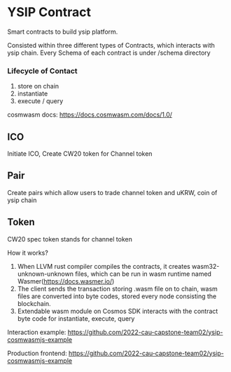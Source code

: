 # YSIP Contract

Smart contracts to build ysip platform.

Consisted within three different types of Contracts, which interacts with ysip chain.
Every Schema of each contract is under /schema directory

### Lifecycle of Contact
1. store on chain
2. instantiate
3. execute / query

cosmwasm docs: https://docs.cosmwasm.com/docs/1.0/


## ICO
Initiate ICO, Create CW20 token for Channel token

## Pair
Create pairs which allow users to trade channel token and uKRW, coin of ysip chain 

## Token
CW20 spec token stands for channel token

How it works?
1. When LLVM rust compiler compiles the contracts, it creates wasm32-unknown-unknown files, which can be run in wasm runtime named Wasmer(https://docs.wasmer.io/)
2. The client sends the transaction storing .wasm file on to chain, wasm files are converted into byte codes, stored every node consisting the blockchain.
3. Extendable wasm module on Cosmos SDK interacts with the contract byte code for instantiate, execute, query

Interaction example: https://github.com/2022-cau-capstone-team02/ysip-cosmwasmjs-example

Production frontend: https://github.com/2022-cau-capstone-team02/ysip-cosmwasmjs-example